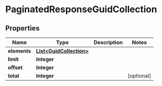 
# PaginatedResponseGuidCollection

## Properties
Name | Type | Description | Notes
------------ | ------------- | ------------- | -------------
**elements** | [**List&lt;GuidCollection&gt;**](GuidCollection.md) |  | 
**limit** | **Integer** |  | 
**offset** | **Integer** |  | 
**total** | **Integer** |  |  [optional]



